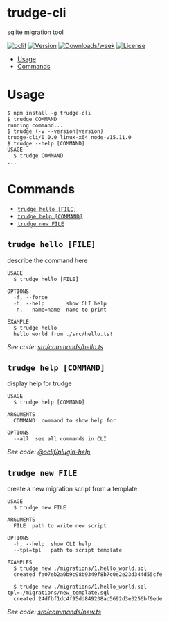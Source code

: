 trudge-cli
==========

sqlite migration tool

[![oclif](https://img.shields.io/badge/cli-oclif-brightgreen.svg)](https://oclif.io)
[![Version](https://img.shields.io/npm/v/trudge-cli.svg)](https://npmjs.org/package/trudge-cli)
[![Downloads/week](https://img.shields.io/npm/dw/trudge-cli.svg)](https://npmjs.org/package/trudge-cli)
[![License](https://img.shields.io/npm/l/trudge-cli.svg)](https://github.com/numberoverzero/trudge-cli/blob/master/package.json)

<!-- toc -->
* [Usage](#usage)
* [Commands](#commands)
<!-- tocstop -->
# Usage
<!-- usage -->
```sh-session
$ npm install -g trudge-cli
$ trudge COMMAND
running command...
$ trudge (-v|--version|version)
trudge-cli/0.0.0 linux-x64 node-v15.11.0
$ trudge --help [COMMAND]
USAGE
  $ trudge COMMAND
...
```
<!-- usagestop -->
# Commands
<!-- commands -->
* [`trudge hello [FILE]`](#trudge-hello-file)
* [`trudge help [COMMAND]`](#trudge-help-command)
* [`trudge new FILE`](#trudge-new-file)

## `trudge hello [FILE]`

describe the command here

```
USAGE
  $ trudge hello [FILE]

OPTIONS
  -f, --force
  -h, --help       show CLI help
  -n, --name=name  name to print

EXAMPLE
  $ trudge hello
  hello world from ./src/hello.ts!
```

_See code: [src/commands/hello.ts](https://github.com/numberoverzero/trudge-cli/blob/v0.0.0/src/commands/hello.ts)_

## `trudge help [COMMAND]`

display help for trudge

```
USAGE
  $ trudge help [COMMAND]

ARGUMENTS
  COMMAND  command to show help for

OPTIONS
  --all  see all commands in CLI
```

_See code: [@oclif/plugin-help](https://github.com/oclif/plugin-help/blob/v3.2.2/src/commands/help.ts)_

## `trudge new FILE`

create a new migration script from a template

```
USAGE
  $ trudge new FILE

ARGUMENTS
  FILE  path to write new script

OPTIONS
  -h, --help  show CLI help
  --tpl=tpl   path to script template

EXAMPLES
  $ trudge new ./migrations/1.hello_world.sql
  created fa07eb2a0b9c98b9349f8b7c0e2e23d344d55cfe

  $ trudge new ./migrations/1.hello_world.sql --tpl=./migrations/new_template.sql
  created 24dfbf1dc4f95dd849238ac5692d3e3256bf9ede
```

_See code: [src/commands/new.ts](https://github.com/numberoverzero/trudge-cli/blob/v0.0.0/src/commands/new.ts)_
<!-- commandsstop -->
